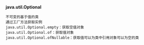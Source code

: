 **java.util.Optional**

    不可变的基于值的类
    通过工厂方法获取实例
    java.util.Optional.empty：获取空值对象
    java.util.Optional.of：获取值对象
    java.util.Optional.ofNullable：获取值可以为类中引用对象可以为空的类